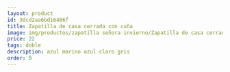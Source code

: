 ```yaml
---
layout: product
id: 3dcd2aa6bd16486f
title: Zapatilla de casa cerrada con cuña 
image: img/productos/zapatilla señora invierno/Zapatilla de casa cerrada con cuña =22=doble=azul marino azul claro gris.webp
price: 22
tags: doble
description: azul marino azul claro gris
order: 0
---
```

